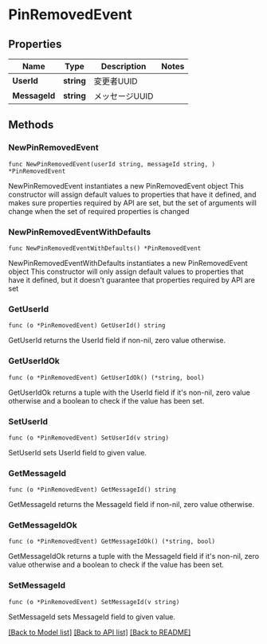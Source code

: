 # PinRemovedEvent

## Properties

Name | Type | Description | Notes
------------ | ------------- | ------------- | -------------
**UserId** | **string** | 変更者UUID | 
**MessageId** | **string** | メッセージUUID | 

## Methods

### NewPinRemovedEvent

`func NewPinRemovedEvent(userId string, messageId string, ) *PinRemovedEvent`

NewPinRemovedEvent instantiates a new PinRemovedEvent object
This constructor will assign default values to properties that have it defined,
and makes sure properties required by API are set, but the set of arguments
will change when the set of required properties is changed

### NewPinRemovedEventWithDefaults

`func NewPinRemovedEventWithDefaults() *PinRemovedEvent`

NewPinRemovedEventWithDefaults instantiates a new PinRemovedEvent object
This constructor will only assign default values to properties that have it defined,
but it doesn't guarantee that properties required by API are set

### GetUserId

`func (o *PinRemovedEvent) GetUserId() string`

GetUserId returns the UserId field if non-nil, zero value otherwise.

### GetUserIdOk

`func (o *PinRemovedEvent) GetUserIdOk() (*string, bool)`

GetUserIdOk returns a tuple with the UserId field if it's non-nil, zero value otherwise
and a boolean to check if the value has been set.

### SetUserId

`func (o *PinRemovedEvent) SetUserId(v string)`

SetUserId sets UserId field to given value.


### GetMessageId

`func (o *PinRemovedEvent) GetMessageId() string`

GetMessageId returns the MessageId field if non-nil, zero value otherwise.

### GetMessageIdOk

`func (o *PinRemovedEvent) GetMessageIdOk() (*string, bool)`

GetMessageIdOk returns a tuple with the MessageId field if it's non-nil, zero value otherwise
and a boolean to check if the value has been set.

### SetMessageId

`func (o *PinRemovedEvent) SetMessageId(v string)`

SetMessageId sets MessageId field to given value.



[[Back to Model list]](../README.md#documentation-for-models) [[Back to API list]](../README.md#documentation-for-api-endpoints) [[Back to README]](../README.md)


